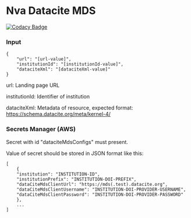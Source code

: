 # Nva Datacite MDS

[![Codacy Badge](https://api.codacy.com/project/badge/Grade/7998e73fbdfb4b1eb18c761abc0e7499)](https://app.codacy.com/gh/BIBSYSDEV/nva-doi-registrar-client?utm_source=github.com&utm_medium=referral&utm_content=BIBSYSDEV/nva-doi-registrar-client&utm_campaign=Badge_Grade_Settings)

### Input

```
{
    "url": "[url-value]",
    "institutionId": "[institutionId-value]",
    "dataciteXml": "[dataciteXml-value]"
}
``` 
url: Landing page URL

institutionId: Identifier of institution

dataciteXml: Metadata of resource, expected format: https://schema.datacite.org/meta/kernel-4/  

### Secrets Manager (AWS)

Secret with id "dataciteMdsConfigs" must present. 

Value of secret should be stored in JSON format like this:

```
[
    {
    "institution": "INSTITUTION-ID",
    "institutionPrefix": "INSTITUTION-DOI-PREFIX",
    "dataCiteMdsClientUrl": "https://mds(.test).datacite.org",
    "dataCiteMdsClientUsername": "INSTITUTION-DOI-PROVIDER-USERNAME",
    "dataCiteMdsClientPassword": "INSTITUTION-DOI-PROVIDER-PASSWORD"
    },
    ...
]
```
